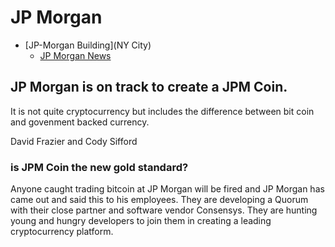 # JP Morgan
* [JP-Morgan Building](NY City)
    * [JP Morgan News](Fintech-Proj/file:///D:/Fintech%20Proj/case-study1/jpmorgan-chase-to-pay-5-million-in-parental-leave-discrimination-settlement-2019-05-31.html)


## JP Morgan is on track to create a JPM Coin.
 It is not quite cryptocurrency but includes the difference between bit coin and govenment backed currency.

David Frazier and Cody Sifford

### is JPM Coin the new gold standard?
Anyone caught trading bitcoin at JP Morgan will be fired and JP Morgan has came out and said this to his employees. They are developing a Quorum with their close partner and software vendor Consensys. They are hunting young and hungry developers to join them in creating a leading cryptocurrency platform.
